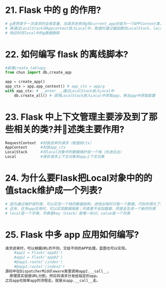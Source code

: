 # 21. Flask 中的 g 的作用?
```python
# g是贯穿于一次请求的全局变量，当请求进来将g和current_app封装为一个APPContext类，
# 再通过LocalStack将Appcontext放入Local中，取值时通过偏函数在LocalStack、local中取值；
# 响应时将local中的g数据删除
```
# 22. 如何编写 flask 的离线脚本?
```python
#新建create_tablepy
from chun import db,create_app
 
app = create_app()
app_ctx = app.app_context() # app_ctx = app/g
with app_ctx: # __enter__,通过LocalStack放入Local中
    db.create_all() # 调用LocalStack放入Local中获取app，再去app中获取配置
```
# 23. Flask 中上下文管理主要涉及到了那些相关的类?并􏰁述类主要作用?
```python
RequestContext  #封装进来的请求（赋值给ctx）
AppContext      #封装app_ctx
LocalStack      #将local对象中的数据维护成一个栈（先进后出）
Local           #保存请求上下文对象和app上下文对象
```
# 24. 为什么要Flask把Local对象中的的值stack维护成一个列表?
```python
# 因为通过维护成列表，可以实现一个栈的数据结构，进栈出栈时只取一个数据，巧妙的简化了问题。
# 还有，在多app应用时，可以实现数据隔离；列表里不会加数据，而是会生成一个新的列表
# local是一个字典，字典里key（stack）是唯一标识，value是一个列表
```
# 25. Flask 中多 app 应用如何编写?
```python
请求进来时，可以根据URL的不同，交给不同的APP处理。蓝图也可以实现。
    #app1 = Flask('app01')
    #app2 = Flask('app02')
    #@app1.route('/index')
    #@app2.route('/index2')
源码中在DispatcherMiddleware类里调用app2.__call__，
  原理其实就是URL分割，然后将请求分发给指定的app。
之后app也按单app的流程走。就是从app.__call__走。
```